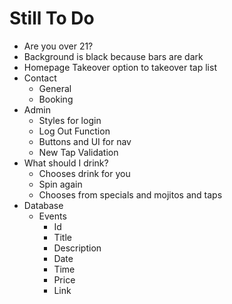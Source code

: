 # Still To Do
- Are you over 21?
- Background is black because bars are dark
- Homepage Takeover option to takeover tap list
- Contact
    - General
    - Booking
- Admin
    - Styles for login
    - Log Out Function
    - Buttons and UI for nav
    - New Tap Validation
- What should I drink?
    - Chooses drink for you
    - Spin again
    - Chooses from specials and mojitos and taps
- Database
    - Events
        - Id
        - Title
        - Description
        - Date
        - Time
        - Price
        - Link